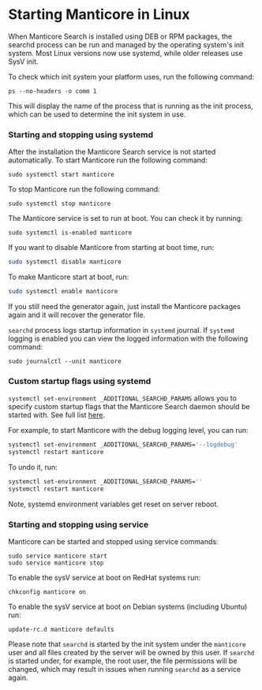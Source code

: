 # Starting Manticore in Linux

When Manticore Search is installed using DEB or RPM packages, the searchd process can be run and managed by the operating system's init system. Most Linux versions now use systemd, while older releases use SysV init.

To check which init system your platform uses, run the following command:

```shell
ps --no-headers -o comm 1
```
This will display the name of the process that is running as the init process, which can be used to determine the init system in use.

### Starting and stopping using systemd

After the installation the Manticore Search service is not started automatically. To start Manticore run the following command:

```shell
sudo systemctl start manticore
```

To stop Manticore run the following command:


```shell
sudo systemctl stop manticore
```

The Manticore service is set to run at boot. You can check it by running:

```shell
sudo systemctl is-enabled manticore
```

If you want to disable Manticore from starting at boot time, run:

```bash
sudo systemctl disable manticore
```

To make Manticore start at boot, run:

```bash
sudo systemctl enable manticore
```

If you still need the generator again, just install the Manticore packages again and it will recover the generator file.

`searchd` process logs startup information in `systemd` journal. If `systemd` logging is enabled you can view the logged information with the following command:

```shell
sudo journalctl --unit manticore
```

### Custom startup flags using systemd

`systemctl set-environment _ADDITIONAL_SEARCHD_PARAMS`  allows you to specify custom startup flags that the Manticore Search daemon should be started with. See full list [here](../Starting_the_server/Manually.md#searchd-command-line-options).

For example, to start Manticore with the debug logging level, you can run:
```bash
systemctl set-environment _ADDITIONAL_SEARCHD_PARAMS='--logdebug'
systemctl restart manticore
```

To undo it, run:
```bash
systemctl set-environment _ADDITIONAL_SEARCHD_PARAMS=''
systemctl restart manticore
```

Note, systemd environment variables get reset on server reboot.

### Starting and stopping using service

Manticore can be started and stopped using service commands:

```shell
sudo service manticore start
sudo service manticore stop
```

To enable the sysV service at boot on RedHat systems run:

```shell
chkconfig manticore on
```

To enable the sysV service at boot on Debian systems (including Ubuntu) run:

```shell
update-rc.d manticore defaults
```

Please note that `searchd` is started by the init system under the `manticore` user and all files created by the server will be owned by this user. If `searchd` is started under, for example, the root user, the file permissions will be changed, which may result in issues when running `searchd` as a service again.

<!-- proofread -->
